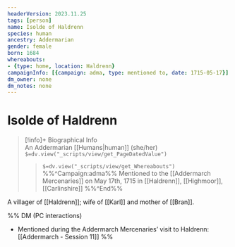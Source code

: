 ```yaml
---
headerVersion: 2023.11.25
tags: [person]
name: Isolde of Haldrenn
species: human
ancestry: Addermarian
gender: female
born: 1684
whereabouts:
- {type: home, location: Haldrenn}
campaignInfo: [{campaign: adma, type: mentioned to, date: 1715-05-17}]
dm_owner: none
dm_notes: none
---
```

# Isolde of Haldrenn
>[!info]+ Biographical Info  
> An Addermarian [[Humans|human]] (she/her)  
> `$=dv.view("_scripts/view/get_PageDatedValue")`  
>> `$=dv.view("_scripts/view/get_Whereabouts")`  
>> %%^Campaign:adma%% Mentioned to the [[Addermarch Mercenaries]] on May 17th, 1715 in [[Haldrenn]], [[Highmoor]], [[Carlinshire]] %%^End%%

A villager of [[Haldrenn]]; wife of [[Karl]] and mother of [[Bran]].

%% DM (PC interactions)
- Mentioned during the Addermarch Mercenaries’ visit to Haldrenn: [[Addermarch - Session 11]]
%%

